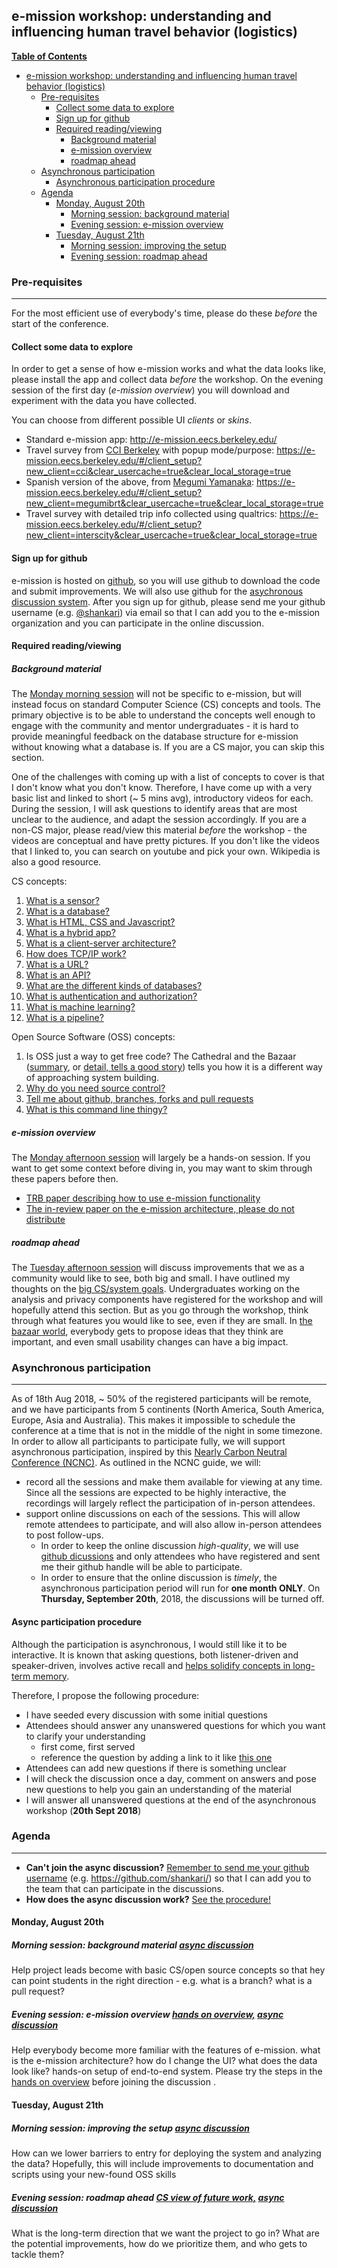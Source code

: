 ## e-mission workshop: understanding and influencing human travel behavior (logistics) ##

**[Table of Contents](http://tableofcontent.eu)**
<!-- Table of contents generated generated by http://tableofcontent.eu -->
- [e-mission workshop: understanding and influencing human travel behavior (logistics)](#e-mission-workshop-understanding-and-influencing-human-travel-behavior-logistics)
  - [Pre-requisites](#pre-requisites)
    - [Collect some data to explore](#collect-some-data-to-explore)
    - [Sign up for github](#sign-up-for-github)
    - [Required reading/viewing](#required-readingviewing)
      - [Background material](#background-material)
      - [e-mission overview](#e-mission-overview)
      - [roadmap ahead](#roadmap-ahead)
  - [Asynchronous participation](#asynchronous-participation)
    - [Asynchronous participation procedure](#asynchronous-participation-procedure)
  - [Agenda](#agenda)
    - [Monday, August 20th](#monday-august-20th)
      - [Morning session: background material](#morning-session-background-material)
      - [Evening session: e-mission overview](#evening-session-e-mission-overview)
    - [Tuesday, August 21th](#tuesday-august-21th)
      - [Morning session: improving the setup](#morning-session-improving-the-setup)
      - [Evening session: roadmap ahead](#evening-session-roadmap-ahead)

### Pre-requisites ###
-------
For the most efficient use of everybody's time, please do these *before* the start of the conference.

#### Collect some data to explore ####
In order to get a sense of how e-mission works and what the data looks like,
please install the app and collect data *before* the workshop. On the evening
session of the first day (_e-mission overview_) you will download and
experiment with the data you have collected.

You can choose from different possible UI _clients_ or _skins_.
- Standard e-mission app: http://e-mission.eecs.berkeley.edu/
- Travel survey from [CCI Berkeley](http://communityinnovation.berkeley.edu/) with popup mode/purpose: https://e-mission.eecs.berkeley.edu/#/client_setup?new_client=cci&clear_usercache=true&clear_local_storage=true
- Spanish version of the above, from [Megumi Yamanaka](https://ced.berkeley.edu/academics/city-regional-planning/people/phd-students/megumi-yamanaka): https://e-mission.eecs.berkeley.edu/#/client_setup?new_client=megumibrt&clear_usercache=true&clear_local_storage=true
- Travel survey with detailed trip info collected using qualtrics: https://e-mission.eecs.berkeley.edu/#/client_setup?new_client=interscity&clear_usercache=true&clear_local_storage=true

#### Sign up for github ####
e-mission is hosted on [github](http://github.com/), so you will use github to
download the code and submit improvements. We will also use github for the
[asychronous discussion system](#asynchronous-participation). After you sign up
for github, please send me your github username (e.g. [@shankari](https://github.com/shankari/)) via email so that I can add you
to the e-mission organization and you can participate in the online discussion.

#### Required reading/viewing ####

##### Background material #####
The [Monday morning session](#morning-session-background-material) will not be
specific to e-mission, but will instead focus on standard Computer Science (CS)
concepts and tools. The primary objective is to be able to understand the
concepts well enough to engage with the community and mentor undergraduates -
it is hard to provide meaningful feedback on the database structure for
e-mission without knowing what a database is. If you are a CS major, you can
skip this section.

One of the challenges with coming up with a list of concepts to cover is that I
don't know what you don't know. Therefore, I have come up with a very basic
list and linked to short (~ 5 mins avg), introductory videos for each.  During the session, I
will ask questions to identify areas that are most unclear to the audience, and
adapt the session accordingly.  If you are a non-CS major, please read/view
this material _before_ the workshop - the videos are conceptual and have pretty pictures.  If you don't like the videos that I
linked to, you can search on youtube and pick your own.  Wikipedia is also a
good resource.

CS concepts:
1. [What is a sensor?](https://youtu.be/MyWCvNBLy9c)
1. [What is a database?](https://youtu.be/cA4c0yda8Hs)
1. [What is HTML, CSS and Javascript?](https://youtu.be/gT0Lh1eYk78)
1. [What is a hybrid app?](https://youtu.be/x0xg3cLpeF0)
1. [What is a client-server architecture?](https://youtu.be/SwLdKeC8scE)
1. [How does TCP/IP work?](https://youtu.be/PpsEaqJV_A0)
1. [What is a URL?](https://youtu.be/OvF_pnJ6zrY)
1. [What is an API?](https://youtu.be/s7wmiS2mSXY)
1. [What are the different kinds of databases?](https://youtu.be/KOcwG5l6LgA)
1. [What is authentication and authorization?](https://youtu.be/927KdwZZoU0)
1. [What is machine learning?](https://youtu.be/1Hx8_BAfgj8)
1. [What is a pipeline?](https://youtu.be/XZmG0nBHvkY)

Open Source Software (OSS) concepts:
1. Is OSS just a way to get free code? The Cathedral and the Bazaar ([summary](https://en.wikipedia.org/wiki/The_Cathedral_and_the_Bazaar), or [detail, tells a good story](http://www.catb.org/~esr/writings/cathedral-bazaar/cathedral-bazaar/index.html)) tells you how it is a different way of approaching system building. 
1. [Why do you need source control?](https://youtu.be/OqmSzXDrJBk)
1. [Tell me about github, branches, forks and pull requests](https://youtu.be/K0mgc3efx-A)
1. [What is this command line thingy?](https://youtu.be/IVquJh3DXUA)

##### e-mission overview #####
The [Monday afternoon session](#evening-session-e-mission-overview) will
largely be a hands-on session. If you want to get some context before diving
in, you may want to skim through these papers before then.
- [TRB paper describing how to use e-mission functionality](https://people.eecs.berkeley.edu/~shankari/emission_trb_2017_paper.pdf)
- [The in-review paper on the e-mission architecture, please do not distribute](https://people.eecs.berkeley.edu/~shankari/em-arch.pdf)

##### roadmap ahead #####
The [Tuesday afternoon session](#evening-session-roadmap-ahead) will discuss improvements that we as a community would like to see, both big and small. I have outlined my thoughts on the [big CS/system goals](https://github.com/e-mission/e-mission-docs/blob/master/docs/future_work/overview.md). Undergraduates working on the analysis and privacy components have registered for the workshop and will hopefully attend this section. But as you go through the workshop, think through what features you would like to see, even if they are small. In [the bazaar world](https://en.wikipedia.org/wiki/The_Cathedral_and_the_Bazaar#Lessons_for_creating_good_open_source_software), everybody gets to propose ideas that they think are important, and even small usability changes can have a big impact.

### Asynchronous participation ###
-------
As of 18th Aug 2018, ~ 50% of the registered participants will be remote, and
we have participants from 5 continents (North America, South America, Europe,
Asia and Australia). This makes it impossible to schedule the conference at a
time that is not in the middle of the night in some timezone. In order to allow
all participants to participate fully, we will support asynchronous
participation, inspired by this [Nearly Carbon Neutral
Conference (NCNC)](http://hiltner.english.ucsb.edu/index.php/ncnc-guide/#content).
As outlined in the NCNC guide, we will:
- record all the sessions and make them available for viewing at any time.
  Since all the sessions are expected to be highly interactive, the recordings
  will largely reflect the participation of in-person attendees.
- support online discussions on each of the sessions. This will allow remote
  attendees to participate, and will also allow in-person attendees to post
  follow-ups.
    - In order to keep the online discussion *high-quality*, we will use [github dicussions](https://help.github.com/articles/about-team-discussions/) and only attendees who have registered and sent me their github handle will be able to participate.
    - In order to ensure that the online discussion is *timely*, the asynchronous
      participation period will run for **one month ONLY**. On **Thursday, September 20th**,
      2018, the discussions will be turned off.

#### Async participation procedure ####
Although the participation is asynchronous, I would still like it to be interactive. It is known that asking questions, both listener-driven and speaker-driven, involves active recall and [helps solidify concepts in long-term memory](https://www.ncbi.nlm.nih.gov/pubmed/20804289).

Therefore, I propose the following procedure:
- I have seeded every discussion with some initial questions
- Attendees should answer any unanswered questions for which you want to clarify your understanding
   - first come, first served
   - reference the question by adding a link to it like [this one](https://github.com/orgs/e-mission/teams/em-workshop-2018/discussions/1/comments/2)
- Attendees can add new questions if there is something unclear
- I will check the discussion once a day, comment on answers and pose new questions to help you gain an understanding of the material
- I will answer all unanswered questions at the end of the asynchronous workshop (**20th Sept 2018**)

### Agenda ###
-------
- **Can't join the async discussion?** [Remember to send me your github username](#sign-up-for-github) (e.g. https://github.com/shankari/) so that I can add you to the team that can participate in the discussions.
- **How does the async discussion work?** [See the procedure!](#async-participation-procedure)

#### Monday, August 20th ####

##### Morning session: background material [async discussion](https://github.com/orgs/e-mission/teams/em-workshop-2018/discussions/1) #####
Help project leads become with basic CS/open source concepts so that hey can point students in the right direction - e.g. what is a branch? what is a pull request? 
##### Evening session: e-mission overview [hands on overview,](../hands-on-overview.md) [async discussion](https://github.com/orgs/e-mission/teams/em-workshop-2018/discussions/2) #####
Help everybody become more familiar with the features of e-mission. what is the e-mission architecture? how do I change the UI? what does the data look like? hands-on setup of end-to-end system. Please try the steps in the [hands on overview](../hands-on-overview.md) before joining the discussion                                                                                                                                                                                                              .

#### Tuesday, August 21th ####
##### Morning session: improving the setup [async discussion](https://github.com/orgs/e-mission/teams/em-workshop-2018/discussions/3) #####
How can we lower barriers to entry for deploying the system and analyzing the data? Hopefully, this will include improvements to documentation and scripts using your new-found OSS skills
##### Evening session: roadmap ahead [CS view of future work,](../../future_work/overview.md) [async discussion](https://github.com/orgs/e-mission/teams/em-workshop-2018/discussions/4) #####
What is the long-term direction that we want the project to go in? What are the potential improvements, how do we prioritize them, and who gets to tackle them?
